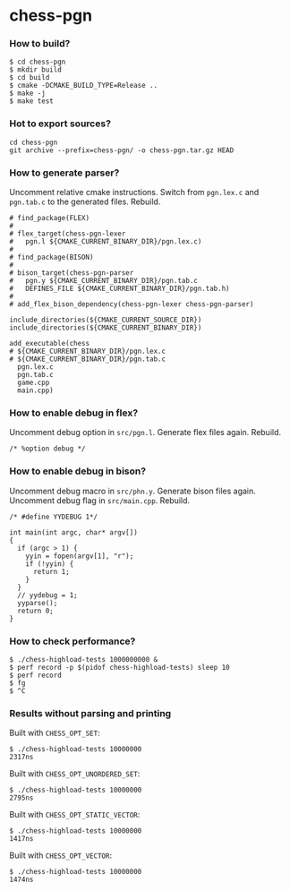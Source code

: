# chess-pgn

### How to build?

```
$ cd chess-pgn
$ mkdir build
$ cd build
$ cmake -DCMAKE_BUILD_TYPE=Release ..
$ make -j
$ make test
```

### Hot to export sources?

```
cd chess-pgn
git archive --prefix=chess-pgn/ -o chess-pgn.tar.gz HEAD
```

### How to generate parser?

Uncomment relative cmake instructions. Switch from `pgn.lex.c` and `pgn.tab.c` to the generated files. Rebuild.

```
# find_package(FLEX)
# 
# flex_target(chess-pgn-lexer
#   pgn.l ${CMAKE_CURRENT_BINARY_DIR}/pgn.lex.c)
# 
# find_package(BISON)
# 
# bison_target(chess-pgn-parser
#   pgn.y ${CMAKE_CURRENT_BINARY_DIR}/pgn.tab.c
#   DEFINES_FILE ${CMAKE_CURRENT_BINARY_DIR}/pgn.tab.h)
# 
# add_flex_bison_dependency(chess-pgn-lexer chess-pgn-parser)

include_directories(${CMAKE_CURRENT_SOURCE_DIR})
include_directories(${CMAKE_CURRENT_BINARY_DIR})

add_executable(chess
# ${CMAKE_CURRENT_BINARY_DIR}/pgn.lex.c
# ${CMAKE_CURRENT_BINARY_DIR}/pgn.tab.c
  pgn.lex.c
  pgn.tab.c
  game.cpp
  main.cpp)
```

### How to enable debug in flex?

Uncomment debug option in `src/pgn.l`. Generate flex files again. Rebuild.

```
/* %option debug */
```

### How to enable debug in bison?

Uncomment debug macro in `src/phn.y`. Generate bison files again. Uncomment debug flag in `src/main.cpp`. Rebuild.

```
/* #define YYDEBUG 1*/
```

```
int main(int argc, char* argv[])
{
  if (argc > 1) {
    yyin = fopen(argv[1], "r");
    if (!yyin) {
      return 1;
    }
  }
  // yydebug = 1;
  yyparse();
  return 0;
}
```

### How to check performance?

```
$ ./chess-highload-tests 1000000000 &
$ perf record -p $(pidof chess-highload-tests) sleep 10
$ perf record
$ fg
$ ^C
```

### Results without parsing and printing

Built with `CHESS_OPT_SET`:

```
$ ./chess-highload-tests 10000000
2317ns
```

Built with `CHESS_OPT_UNORDERED_SET`:

```
$ ./chess-highload-tests 10000000
2795ns
```

Built with `CHESS_OPT_STATIC_VECTOR`:

```
$ ./chess-highload-tests 10000000
1417ns
```

Built with `CHESS_OPT_VECTOR`:

```
$ ./chess-highload-tests 10000000
1474ns
```
